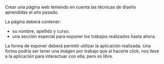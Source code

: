 Crear una página web teniendo en cuenta las técnicas de diseño 
aprendidas el año pasado.

La página deberá contener:

- su nombre, apellido y curso.
- una sección especial para exponer los trabajos realizados hasta ahora.

La forma de exponer deberá permitir utilizar la aplicación realizada.
Una forma podría ser tener una imágen por trabajo que al hacerle click,
nos lleve a la aplicación para interactuar con ella; pero es libre.
